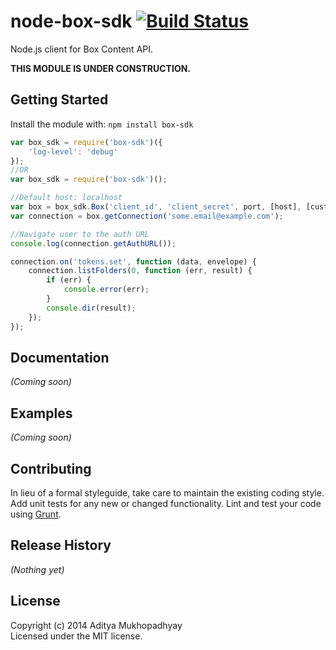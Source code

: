 # node-box-sdk [![Build Status](https://secure.travis-ci.org/adityamukho/node-box-sdk.png?branch=master)](http://travis-ci.org/adityamukho/node-box-sdk)

Node.js client for Box Content API.

**THIS MODULE IS UNDER CONSTRUCTION.**

## Getting Started
Install the module with: `npm install box-sdk`

```javascript
var box_sdk = require('box-sdk')({
	'log-level': 'debug'
});
//OR
var box_sdk = require('box-sdk')();

//Default host: localhost
var box = box_sdk.Box('client_id', 'client_secret', port, [host], [customLogger]);
var connection = box.getConnection('some.email@example.com');

//Navigate user to the auth URL
console.log(connection.getAuthURL());

connection.on('tokens.set', function (data, envelope) {
	connection.listFolders(0, function (err, result) {
		if (err) {
			console.error(err);
		}
		console.dir(result);
	});
});
```

## Documentation
_(Coming soon)_

## Examples
_(Coming soon)_

## Contributing
In lieu of a formal styleguide, take care to maintain the existing coding style. Add unit tests for any new or changed functionality. Lint and test your code using [Grunt](http://gruntjs.com/).

## Release History
_(Nothing yet)_

## License
Copyright (c) 2014 Aditya Mukhopadhyay  
Licensed under the MIT license.
